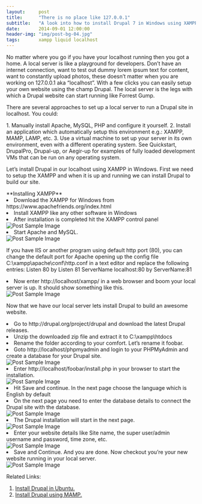 ```yaml
---
layout:     post
title:      "There is no place like 127.0.0.1"
subtitle:   "A look into how to install Drupal 7 in Windows using XAMPP."
date:       2014-09-01 12:00:00
header-img: "img/post-bg-04.jpg"
tags:       xampp liquid localhost
---
```

<p>No matter where you go if you have your localhost running then you got a home. A local server is like a playground for developers. Don’t have an internet connection, want to test out dummy lorem ipsum text for content, want to constantly upload photos, these doesn’t matter when you are working on 127.0.0.1 aka “localhost”. With a few clicks you can easily setup your own website using the champ Drupal. The local server is the legs with which a Drupal website can start running like Forrest Gump.</p>

<p>There are several approaches to set up a local server to run a Drupal site in localhost. You could:</p>
1. Manually install Apache, MySQL, PHP and configure it yourself.
2. Install an application which automatically setup this environment e.g.: XAMPP, MAMP, LAMP, etc.
3. Use a virtual machine to set up your server in its own environment, even with a different operating system. See Quickstart, DrupalPro, Drupal-up, or Aegir-up for examples of fully loaded development VMs that can be run on any operating system.

<p>Let’s install Drupal in our localhost using XAMPP in Windows. First we need to setup the XAMPP and when it is up and running we can install Drupal to build our site.</p>
**Installing XAMPP**

<li> Download the XAMPP for Windows from https://www.apachefriends.org/index.html </li>
<li>Install XAMPP like any other software in Windows</li>
<li>After installation is completed hit the XAMPP control panel</li>

  <img src="{{ site.baseurl }}/img/posts/there-is-no-place-like-127-0-0-1/1.png" alt="Post Sample Image">

<li>Start Apache and MySQL.</li>

  <img src="{{ site.baseurl }}/img/posts/there-is-no-place-like-127-0-0-1/capture.png" alt="Post Sample Image">
  <p class="text-muted">If you have IIS or another program using default http port (80), you can change the default port for Apache opening up the config file C:\xampp\apache\conf\http.conf in a text editor and replace the following entries:
  Listen 80 by Listen 81
  ServerName localhost:80 by ServerName:81</p>

<li>Now enter http://localhost/xampp/ in a web browser and boom your local server is up. It should show something like this.</li>

  <img src="{{ site.baseurl }}/img/posts/there-is-no-place-like-127-0-0-1/capture-2.png" alt="Post Sample Image">

Now that we have our local server lets install Drupal to build an awesome website.

<li>Go to http://drupal.org/project/drupal and download the latest Drupal releases.</li>
<li>Unzip the downloaded zip file and extract it to C:\xampp\htdocs</li>
<li>Rename the folder according to your comfort. Let’s rename it foobar.</li>
<li>Goto http://localhost/phpmyadmin and login to your PHPMyAdmin and create a database for your Drupal site.</li>

  <img src="{{ site.baseurl }}/img/posts/there-is-no-place-like-127-0-0-1/capture-3.png" alt="Post Sample Image">

<li>Enter http://localhost/foobar/install.php in your browser to start the installation.</li>

  <img src="{{ site.baseurl }}/img/posts/there-is-no-place-like-127-0-0-1/capture-4.png" alt="Post Sample Image">

<li>Hit Save and continue. In the next page choose the language which is English by default</li>
<li>On the next page you need to enter the database details to connect the Drupal site with the database.</li>

  <img src="{{ site.baseurl }}/img/posts/there-is-no-place-like-127-0-0-1/capture-5.png" alt="Post Sample Image">

<li>The Drupal installation will start in the next page.</li>
  <img src="{{ site.baseurl }}/img/posts/there-is-no-place-like-127-0-0-1/capture-6.png" alt="Post Sample Image">

<li>Enter your website details like Site name, the super user/admin username and password, time zone, etc.</li>

  <img src="{{ site.baseurl }}/img/posts/there-is-no-place-like-127-0-0-1/capture-8.png" alt="Post Sample Image">

<li>Save and Continue. And you are done. Now checkout you’re your new website running in your local server.</li>

  <img src="{{ site.baseurl }}/img/posts/there-is-no-place-like-127-0-0-1/capture-9.png" alt="Post Sample Image">

Related Links:

1. <a href="http://how-to.linuxcareer.com/how-to-install-drupal-7-on-ubuntu-linux">Install Drupal in Ubuntu.</a>
2. <a href="http://www.jenlampton.com/blog/using-mamp-local-drupal-development">Install Drupal using MAMP.</a>
